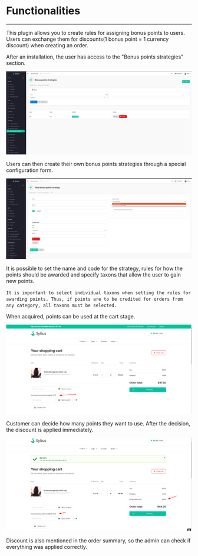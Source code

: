 # Functionalities

---

This plugin allows you to create rules for assigning bonus points to users.
Users can exchange them for discounts(1 bonus point = 1 currency discount) when creating an order.

After an installation, the user has access to the "Bonus points strategies" section.

<div align="center">
    <img src="./images/bonus_panel.png"/>
</div>

Users can then create their own bonus points strategies through a special configuration form.

<div align="center">
    <img src="./images/bonus_create.png"/>
</div>

It is possible to set the name and code for the strategy, rules for how the points should be awarded and specify taxons that allow the user to gain new points. 

`It is important to select individual taxons when setting the rules for awarding points. Thus, if points are to be credited for orders from any category, all taxons must be selected.`

When acquired, points can be used at the cart stage.

<div align="center">
    <img src="./images/bonus_cart.png"/>
</div>

Customer can decide how many points they want to use. After the decision, the discount is applied immediately.

<div align="center">
    <img src="./images/bonus_cart2.png"/>
</div>

Discount is also mentioned in the order summary, so the admin can check if everything was applied correctly. 
